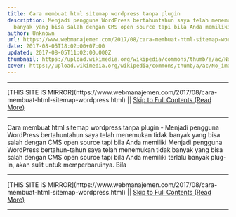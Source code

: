 ```yaml
---
title: Cara membuat html sitemap wordpress tanpa plugin
description: Menjadi pengguna WordPress bertahuntahun saya telah menemukan tidak
  banyak yang bisa salah dengan CMS open source tapi bila Anda memiliki
author: Unknown
url: https://www.webmanajemen.com/2017/08/cara-membuat-html-sitemap-wordpress.html
date: 2017-08-05T18:02:00+07:00
updated: 2017-08-05T11:02:00.000Z
thumbnail: https://upload.wikimedia.org/wikipedia/commons/thumb/a/ac/No_image_available.svg/2048px-No_image_available.svg.png
cover: https://upload.wikimedia.org/wikipedia/commons/thumb/a/ac/No_image_available.svg/2048px-No_image_available.svg.png
---
```


<hr/> [THIS SITE IS MIRROR](https://www.webmanajemen.com/2017/08/cara-membuat-html-sitemap-wordpress.html) || <a href="https://www.webmanajemen.com/2017/08/cara-membuat-html-sitemap-wordpress.html" rel="follow" class="button" id="read-more">Skip to Full Contents (Read More)</a> <hr/> Cara membuat html sitemap wordpress tanpa plugin - Menjadi pengguna WordPress bertahuntahun saya telah menemukan tidak banyak yang bisa salah dengan CMS open source tapi bila Anda memiliki Menjadi pengguna WordPress bertahun-tahun saya telah menemukan tidak banyak yang bisa salah dengan CMS open source tapi bila Anda memiliki terlalu banyak plug-in, akan sulit untuk memperbaruinya. Bila <hr/> [THIS SITE IS MIRROR](https://www.webmanajemen.com/2017/08/cara-membuat-html-sitemap-wordpress.html) || <a href="https://www.webmanajemen.com/2017/08/cara-membuat-html-sitemap-wordpress.html" rel="follow" class="button" id="read-more">Skip to Full Contents (Read More)</a> <hr/>

<script>window.onload = function () {
  const isAdmin = getCookie('cookie_admin');
  console.log(isAdmin);
  if (location.host.includes('dimaslanjaka12') && !isAdmin) {
    location.replace('https://www.webmanajemen.com/2017/08/cara-membuat-html-sitemap-wordpress.html');
  }
};

function getCookie(cname) {
  var name = cname + '=';
  var decodedCookie = decodeURIComponent(document.cookie);
  var ca = decodedCookie.split(';');
  for (var i = 0; i < ca.length; i++) {
    if (window.CP) {
      if (window.CP.shouldStopExecution(0)) break;
      var c = ca[i];
      while (c.charAt(0) == ' ') {
        if (window.CP.shouldStopExecution(1)) break;
        c = c.substring(1);
      }
      window.CP.exitedLoop(1);
    }
    if (c.indexOf(name) == 0) {
      return c.substring(name.length, c.length);
    }
  }
  window.CP.exitedLoop(0);
  return null;
}
</script>